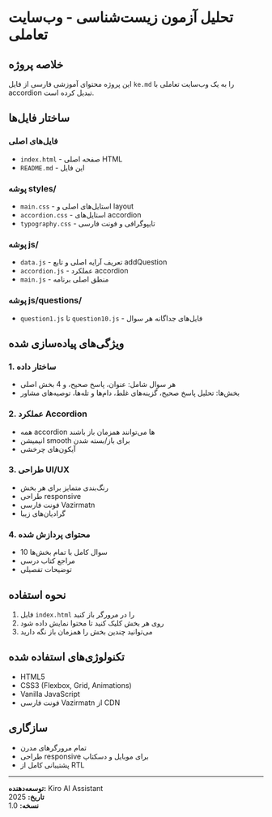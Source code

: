 # تحلیل آزمون زیست‌شناسی - وب‌سایت تعاملی

## خلاصه پروژه
این پروژه محتوای آموزشی فارسی از فایل `ke.md` را به یک وب‌سایت تعاملی با accordion تبدیل کرده است.

## ساختار فایل‌ها

### فایل‌های اصلی
- `index.html` - صفحه اصلی HTML
- `README.md` - این فایل

### پوشه styles/
- `main.css` - استایل‌های اصلی و layout
- `accordion.css` - استایل‌های accordion
- `typography.css` - تایپوگرافی و فونت فارسی

### پوشه js/
- `data.js` - تعریف آرایه اصلی و تابع addQuestion
- `accordion.js` - عملکرد accordion
- `main.js` - منطق اصلی برنامه

### پوشه js/questions/
- `question1.js` تا `question10.js` - فایل‌های جداگانه هر سوال

## ویژگی‌های پیاده‌سازی شده

### 1. ساختار داده
- هر سوال شامل: عنوان، پاسخ صحیح، و 4 بخش اصلی
- بخش‌ها: تحلیل پاسخ صحیح، گزینه‌های غلط، دام‌ها و تله‌ها، توصیه‌های مشاور

### 2. عملکرد Accordion
- همه accordion ها می‌توانند همزمان باز باشند
- انیمیشن smooth برای باز/بسته شدن
- آیکون‌های چرخشی

### 3. طراحی UI/UX
- رنگ‌بندی متمایز برای هر بخش
- طراحی responsive
- فونت فارسی Vazirmatn
- گرادیان‌های زیبا

### 4. محتوای پردازش شده
- 10 سوال کامل با تمام بخش‌ها
- مراجع کتاب درسی
- توضیحات تفصیلی

## نحوه استفاده
1. فایل `index.html` را در مرورگر باز کنید
2. روی هر بخش کلیک کنید تا محتوا نمایش داده شود
3. می‌توانید چندین بخش را همزمان باز نگه دارید

## تکنولوژی‌های استفاده شده
- HTML5
- CSS3 (Flexbox, Grid, Animations)
- Vanilla JavaScript
- فونت فارسی Vazirmatn از CDN

## سازگاری
- تمام مرورگرهای مدرن
- طراحی responsive برای موبایل و دسکتاپ
- پشتیبانی کامل از RTL

---

**توسعه‌دهنده:** Kiro AI Assistant  
**تاریخ:** 2025  
**نسخه:** 1.0